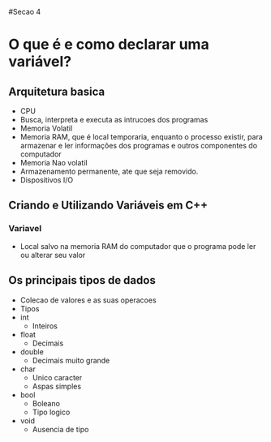 #Secao 4
# O que é e como declarar uma variável?
## Arquitetura basica
* CPU
 * Busca, interpreta e executa as intrucoes dos programas
* Memoria Volatil
 * Memoria RAM, que é local temporaria, enquanto o processo existir, para armazenar e ler informações dos 
 programas e outros componentes do computador
* Memoria Nao volatil
 * Armazenamento permanente, ate que seja removido.
* Dispositivos I/O

## Criando e Utilizando Variáveis em C++
### Variavel
* Local salvo na memoria RAM do computador que o programa pode ler ou alterar seu valor

## Os principais tipos de dados
* Colecao de valores e as suas operacoes
* Tipos
 * int 
   * Inteiros
 * float
   * Decimais
 * double
   * Decimais muito grande
 * char
   * Unico caracter
   * Aspas simples
 * bool
   * Boleano
   * Tipo logico 
 * void
   * Ausencia de tipo